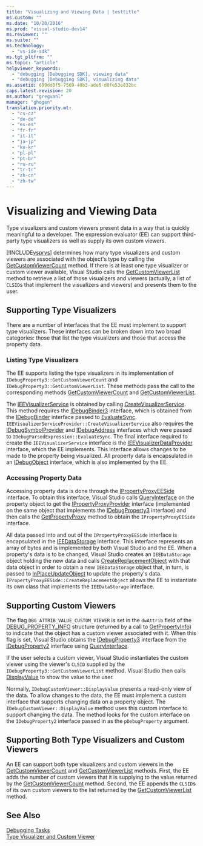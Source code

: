 ```yaml
---
title: "Visualizing and Viewing Data | testtitle"
ms.custom: ""
ms.date: "10/20/2016"
ms.prod: "visual-studio-dev14"
ms.reviewer: ""
ms.suite: ""
ms.technology: 
  - "vs-ide-sdk"
ms.tgt_pltfrm: ""
ms.topic: "article"
helpviewer_keywords: 
  - "debugging [Debugging SDK], viewing data"
  - "debugging [Debugging SDK], visualizing data"
ms.assetid: 699dd0f5-7569-40b3-ade6-d0fe53e832bc
caps.latest.revision: 20
ms.author: "gregvanl"
manager: "ghogen"
translation.priority.mt: 
  - "cs-cz"
  - "de-de"
  - "es-es"
  - "fr-fr"
  - "it-it"
  - "ja-jp"
  - "ko-kr"
  - "pl-pl"
  - "pt-br"
  - "ru-ru"
  - "tr-tr"
  - "zh-cn"
  - "zh-tw"
---
```

# Visualizing and Viewing Data
Type visualizers and custom viewers present data in a way that is quickly meaningful to a developer. The expression evaluator (EE) can support third-party type visualizers as well as supply its own custom viewers.  
  
 [!INCLUDE[vsprvs](../code-quality/includes/vsprvs_md.md)] determines how many type visualizers and custom viewers are associated with the object's type by calling the [GetCustomViewerCount](../extensibility-debugger-reference/idebugproperty3--getcustomviewercount.md) method. If there is at least one type visualizer or custom viewer available, Visual Studio calls the [GetCustomViewerList](../extensibility-debugger-reference/idebugproperty3--getcustomviewerlist.md) method to retrieve a list of those visualizers and viewers (actually, a list of `CLSID`s that implement the visualizers and viewers) and presents them to the user.  
  
## Supporting Type Visualizers  
 There are a number of interfaces that the EE must implement to support type visualizers. These interfaces can be broken down into two broad categories: those that list the type visualizers and those that access the property data.  
  
### Listing Type Visualizers  
 The EE supports listing the type visualizers in its implementation of `IDebugProperty3::GetCustomViewerCount` and `IDebugProperty3::GetCustomViewerList`. These methods pass the call to the corresponding methods [GetCustomViewerCount](../extensibility-debugger-reference/ieevisualizerservice--getcustomviewercount.md) and [GetCustomViewerList](../extensibility-debugger-reference/ieevisualizerservice--getcustomviewerlist.md).  
  
 The [IEEVisualizerService](../extensibility-debugger-reference/ieevisualizerservice.md) is obtained by calling [CreateVisualizerService](../extensibility-debugger-reference/ieevisualizerserviceprovider--createvisualizerservice.md). This method requires the [IDebugBinder3](../extensibility-debugger-reference/idebugbinder3.md) interface, which is obtained from the [IDebugBinder](../extensibility-debugger-reference/idebugbinder.md) interface passed to [EvaluateSync](../extensibility-debugger-reference/idebugparsedexpression--evaluatesync.md). `IEEVisualizerServiceProvider::CreateVisualizerService` also requires the [IDebugSymbolProvider](../extensibility-debugger-reference/idebugsymbolprovider.md) and [IDebugAddress](../extensibility-debugger-reference/idebugaddress.md) interfaces which were passed to `IDebugParsedExpression::EvaluateSync`. The final interface required to create the `IEEVisualizerService` interface is the [IEEVisualizerDataProvider](../extensibility-debugger-reference/ieevisualizerdataprovider.md) interface, which the EE implements. This interface allows changes to be made to the property being visualized. All property data is encapsulated in an [IDebugObject](../extensibility-debugger-reference/idebugobject.md) interface, which is also implemented by the EE.  
  
### Accessing Property Data  
 Accessing property data is done through the [IPropertyProxyEESide](../extensibility-debugger-reference/ipropertyproxyeeside.md) interface. To obtain this interface, Visual Studio calls [QueryInterface](../Topic/QueryInterface.md) on the property object to get the [IPropertyProxyProvider](../extensibility-debugger-reference/ipropertyproxyprovider.md) interface (implemented on the same object that implements the [IDebugProperty3](../extensibility-debugger-reference/idebugproperty3.md) interface) and then calls the [GetPropertyProxy](../extensibility-debugger-reference/ipropertyproxyprovider--getpropertyproxy.md) method to obtain the `IPropertyProxyEESide` interface.  
  
 All data passed into and out of the `IPropertyProxyEESide` interface is encapsulated in the [IEEDataStorage](../extensibility-debugger-reference/ieedatastorage.md) interface. This interface represents an array of bytes and is implemented by both Visual Studio and the EE. When a property's data is to be changed, Visual Studio creates an `IEEDataStorage` object holding the new data and calls [CreateReplacementObject](../extensibility-debugger-reference/ipropertyproxyeeside--createreplacementobject.md) with that data object in order to obtain a new `IEEDataStorage` object that, in turn, is passed to [InPlaceUpdateObject](../extensibility-debugger-reference/ipropertyproxyeeside--inplaceupdateobject.md) to update the property's data. `IPropertyProxyEESide::CreateReplacementObject` allows the EE to instantiate its own class that implements the `IEEDataStorage` interface.  
  
## Supporting Custom Viewers  
 The flag `DBG_ATTRIB_VALUE_CUSTOM_VIEWER` is set in the `dwAttrib` field of the [DEBUG_PROPERTY_INFO](../extensibility-debugger-reference/debug_property_info.md) structure (returned by a call to [GetPropertyInfo](../extensibility-debugger-reference/idebugproperty2--getpropertyinfo.md)) to indicate that the object has a custom viewer associated with it. When this flag is set, Visual Studio obtains the [IDebugProperty3](../extensibility-debugger-reference/idebugproperty3.md) interface from the [IDebugProperty2](../extensibility-debugger-reference/idebugproperty2.md) interface using [QueryInterface](../Topic/QueryInterface.md).  
  
 If the user selects a custom viewer, Visual Studio instantiates the custom viewer using the viewer's `CLSID` supplied by the `IDebugProperty3::GetCustomViewerList` method. Visual Studio then calls [DisplayValue](../extensibility-debugger-reference/idebugcustomviewer--displayvalue.md) to show the value to the user.  
  
 Normally, `IDebugCustomViewer::DisplayValue` presents a read-only view of the data. To allow changes to the data, the EE must implement a custom interface that supports changing data on a property object. The `IDebugCustomViewer::DisplayValue` method uses this custom interface to support changing the data. The method looks for the custom interface on the `IDebugProperty2` interface passed in as the `pDebugProperty` argument.  
  
## Supporting Both Type Visualizers and Custom Viewers  
 An EE can support both type visualizers and custom viewers in the [GetCustomViewerCount](../extensibility-debugger-reference/idebugproperty3--getcustomviewercount.md) and [GetCustomViewerList](../extensibility-debugger-reference/idebugproperty3--getcustomviewerlist.md) methods. First, the EE adds the number of custom viewers that it is supplying to the value returned by the [GetCustomViewerCount](../extensibility-debugger-reference/ieevisualizerservice--getcustomviewercount.md) method. Second, the EE appends the `CLSID`s of its own custom viewers to the list returned by the [GetCustomViewerList](../extensibility-debugger-reference/ieevisualizerservice--getcustomviewerlist.md) method.  
  
## See Also  
 [Debugging Tasks](../extensibility-debugger/debugging-tasks.md)   
 [Type Visualizer and Custom Viewer](../extensibility-debugger/type-visualizer-and-custom-viewer.md)